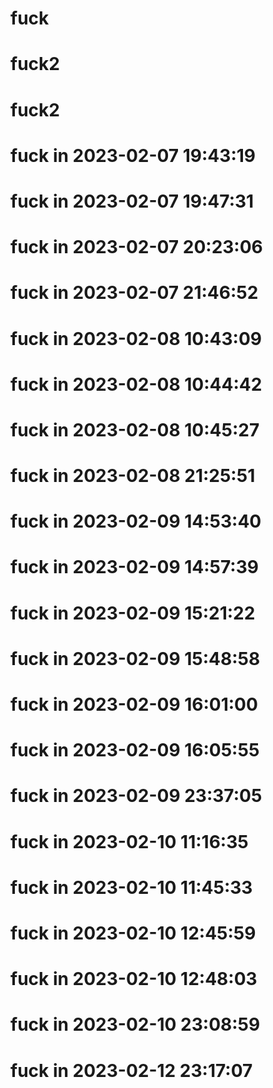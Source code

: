 # fuck
# fuck2 
# fuck2 
# fuck in 2023-02-07 19:43:19
# fuck in 2023-02-07 19:47:31
# fuck in 2023-02-07 20:23:06
# fuck in 2023-02-07 21:46:52
# fuck in 2023-02-08 10:43:09
# fuck in 2023-02-08 10:44:42
# fuck in 2023-02-08 10:45:27
# fuck in 2023-02-08 21:25:51
# fuck in 2023-02-09 14:53:40
# fuck in 2023-02-09 14:57:39
# fuck in 2023-02-09 15:21:22
# fuck in 2023-02-09 15:48:58
# fuck in 2023-02-09 16:01:00
# fuck in 2023-02-09 16:05:55
# fuck in 2023-02-09 23:37:05
# fuck in 2023-02-10 11:16:35
# fuck in 2023-02-10 11:45:33
# fuck in 2023-02-10 12:45:59
# fuck in 2023-02-10 12:48:03
# fuck in 2023-02-10 23:08:59
# fuck in 2023-02-12 23:17:07

